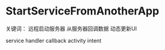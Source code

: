 # StartServiceFromAnotherApp
关键词：
远程启动服务器
从服务器回调数据
动态更新UI

service 
handler
callback
activity
intent
